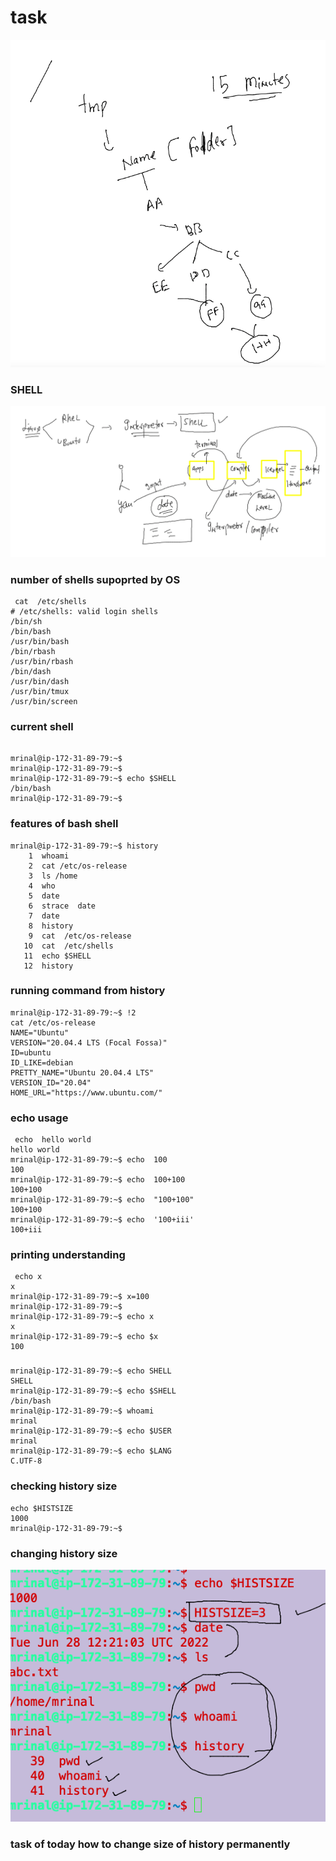 # task

<img src="task.png">

### SHELL 

<img src="shell.png">

### number of shells supoprted by OS 

```
 cat  /etc/shells 
# /etc/shells: valid login shells
/bin/sh
/bin/bash
/usr/bin/bash
/bin/rbash
/usr/bin/rbash
/bin/dash
/usr/bin/dash
/usr/bin/tmux
/usr/bin/screen

```

### current shell 

```

mrinal@ip-172-31-89-79:~$ 
mrinal@ip-172-31-89-79:~$ 
mrinal@ip-172-31-89-79:~$ echo $SHELL
/bin/bash
mrinal@ip-172-31-89-79:~$ 

```

### features of bash shell

```
mrinal@ip-172-31-89-79:~$ history 
    1  whoami
    2  cat /etc/os-release 
    3  ls /home
    4  who
    5  date
    6  strace  date 
    7  date
    8  history 
    9  cat  /etc/os-release 
   10  cat  /etc/shells 
   11  echo $SHELL
   12  history 

```
### running command from history 

```
mrinal@ip-172-31-89-79:~$ !2
cat /etc/os-release 
NAME="Ubuntu"
VERSION="20.04.4 LTS (Focal Fossa)"
ID=ubuntu
ID_LIKE=debian
PRETTY_NAME="Ubuntu 20.04.4 LTS"
VERSION_ID="20.04"
HOME_URL="https://www.ubuntu.com/"

```
### echo usage

```
 echo  hello world 
hello world
mrinal@ip-172-31-89-79:~$ echo  100
100
mrinal@ip-172-31-89-79:~$ echo  100+100
100+100
mrinal@ip-172-31-89-79:~$ echo  "100+100"
100+100
mrinal@ip-172-31-89-79:~$ echo  '100+iii'
100+iii

```

### printing understanding 

```
 echo x
x
mrinal@ip-172-31-89-79:~$ x=100
mrinal@ip-172-31-89-79:~$ 
mrinal@ip-172-31-89-79:~$ echo x
x
mrinal@ip-172-31-89-79:~$ echo $x
100

```

### 

```
mrinal@ip-172-31-89-79:~$ echo SHELL
SHELL
mrinal@ip-172-31-89-79:~$ echo $SHELL
/bin/bash
mrinal@ip-172-31-89-79:~$ whoami
mrinal
mrinal@ip-172-31-89-79:~$ echo $USER
mrinal
mrinal@ip-172-31-89-79:~$ echo $LANG
C.UTF-8

```

### checking history size 

```
echo $HISTSIZE
1000
mrinal@ip-172-31-89-79:~$ 
```

### changing history size 

<img src="hists.png">

### task of today how to change size of history permanently 




